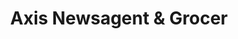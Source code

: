 ---
title: "Axis Newsagent & Grocer"
url: /edinburgh/axis-newsagent-and-grocer/
shop: convenience
---